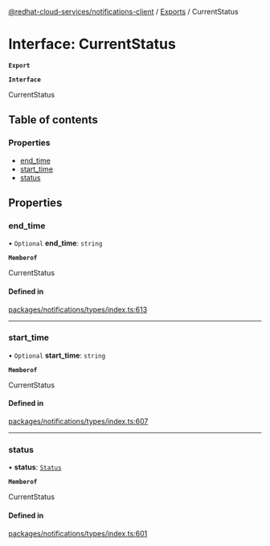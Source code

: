[@redhat-cloud-services/notifications-client](../README.md) / [Exports](../modules.md) / CurrentStatus

# Interface: CurrentStatus

**`Export`**

**`Interface`**

CurrentStatus

## Table of contents

### Properties

- [end\_time](CurrentStatus.md#end_time)
- [start\_time](CurrentStatus.md#start_time)
- [status](CurrentStatus.md#status)

## Properties

### end\_time

• `Optional` **end\_time**: `string`

**`Memberof`**

CurrentStatus

#### Defined in

[packages/notifications/types/index.ts:613](https://github.com/RedHatInsights/javascript-clients/blob/master/packages/notifications/types/index.ts#L613)

___

### start\_time

• `Optional` **start\_time**: `string`

**`Memberof`**

CurrentStatus

#### Defined in

[packages/notifications/types/index.ts:607](https://github.com/RedHatInsights/javascript-clients/blob/master/packages/notifications/types/index.ts#L607)

___

### status

• **status**: [`Status`](../enums/Status.md)

**`Memberof`**

CurrentStatus

#### Defined in

[packages/notifications/types/index.ts:601](https://github.com/RedHatInsights/javascript-clients/blob/master/packages/notifications/types/index.ts#L601)
